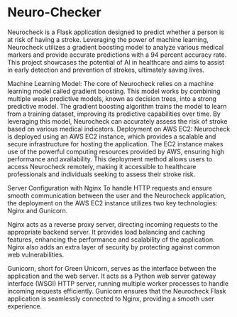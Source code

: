 # Neuro-Checker

Neurocheck is a Flask application designed to predict whether a person is at risk of having a stroke. Leveraging the power of machine learning, Neurocheck utilizes a gradient boosting model to analyze various medical markers and provide accurate predictions with a 94 percent accuracy rate. This project showcases the potential of AI in healthcare and aims to assist in early detection and prevention of strokes, ultimately saving lives.

Machine Learning Model: The core of Neurocheck relies on a machine learning model called gradient boosting. This model works by combining multiple weak predictive models, known as decision trees, into a strong predictive model. The gradient boosting algorithm trains the model to learn from a training dataset, improving its predictive capabilities over time. By leveraging this model, Neurocheck can accurately assess the risk of stroke based on various medical indicators. Deployment on AWS EC2: Neurocheck is deployed using an AWS EC2 instance, which provides a scalable and secure infrastructure for hosting the application. The EC2 instance makes use of the powerful computing resources provided by AWS, ensuring high performance and availability. This deployment method allows users to access Neurocheck remotely, making it accessible to healthcare professionals and individuals seeking to assess their stroke risk.

Server Configuration with Nginx To handle HTTP requests and ensure smooth communication between the user and the Neurocheck application, the deployment on the AWS EC2 instance utilizes two key technologies: Nginx and Gunicorn.

Nginx acts as a reverse proxy server, directing incoming requests to the appropriate backend server. It provides load balancing and caching features, enhancing the performance and scalability of the application. Nginx also adds an extra layer of security by protecting against common web vulnerabilities.

Gunicorn, short for Green Unicorn, serves as the interface between the application and the web server. It acts as a Python web server gateway interface (WSGI) HTTP server, running multiple worker processes to handle incoming requests efficiently. Gunicorn ensures that the Neurocheck Flask application is seamlessly connected to Nginx, providing a smooth user experience.
